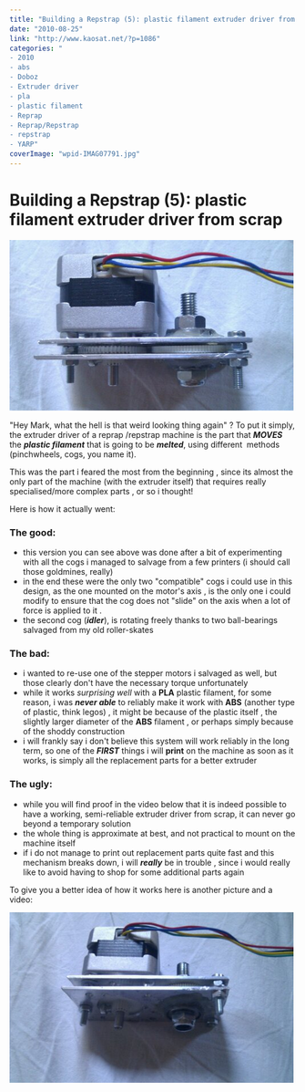 ```yaml
---
title: "Building a Repstrap (5): plastic filament extruder driver from scrap"
date: "2010-08-25"
link: "http://www.kaosat.net/?p=1086"
categories: "
- 2010
- abs
- Doboz
- Extruder driver
- pla
- plastic filament
- Reprap
- Reprap/Repstrap
- repstrap
- YARP"
coverImage: "wpid-IMAG07791.jpg"
---
```




# Building a Repstrap (5): plastic filament extruder driver from scrap 

[![](./assets/wpid-IMAG0779.jpg "wpid-IMAG0779.jpg")](./assets/wpid-IMAG0779.jpg)

"Hey Mark, what the hell is that weird looking thing again" ? To put it simply, the extruder driver of a reprap /repstrap machine is the part that _**MOVES**_ the **_plastic filament_** that is going to be **_melted_**, using different  methods (pinchwheels, cogs, you name it).

This was the part i feared the most from the beginning , since its almost the only part of the machine (with the extruder itself) that requires really specialised/more complex parts , or so i thought!

Here is how it actually went:

### The good:

- this version you can see above was done after a bit of experimenting with all the cogs i managed to salvage from a few printers (i should call those goldmines, really)
- in the end these were the only two "compatible" cogs i could use in this design, as the one mounted on the motor's axis , is the only one i could modify to ensure that the cog does not "slide" on the axis when a lot of force is applied to it .
- the second cog (**_idler_**), is rotating freely thanks to two ball-bearings salvaged from my old roller-skates

### The bad:

- i wanted to re-use one of the stepper motors i salvaged as well, but those clearly don't have the necessary torque unfortunately
- while it works _surprising well_ with a **PLA** plastic filament, for some reason, i was **_never able_** to reliably make it work with **ABS** (another type of plastic, think legos) , it might be because of the plastic itself , the slightly larger diameter of the **ABS** filament , or perhaps simply because of the shoddy construction
- i will frankly say i don't believe this system will work reliably in the long term, so one of the _**FIRST**_ things i will **print** on the machine as soon as it works, is simply all the replacement parts for a better extruder

### The ugly:

- while you will find proof in the video below that it is indeed possible to have a working, semi-reliable extruder driver from scrap, it can never go beyond a temporary solution
- the whole thing is approximate at best, and not practical to mount on the machine itself
- if i do not manage to print out replacement parts quite fast and this mechanism breaks down, i will **_really_** be in trouble , since i would really like to avoid having to shop for some additional parts again

To give you a better idea of how it works here is another picture and a video:

[![](./assets/wpid-IMAG0778.jpg "wpid-IMAG0778.jpg")](./assets/wpid-IMAG0778.jpg) [](./assets/wpid-IMAG0778.jpg)
